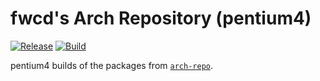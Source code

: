 # fwcd's Arch Repository (pentium4)

[![Release](https://img.shields.io/github/v/release/fwcd/arch-repo-pentium4)](https://github.com/fwcd/arch-repo-pentium4/releases/latest)
[![Build](https://github.com/fwcd/arch-repo-pentium4/actions/workflows/build.yml/badge.svg)](https://github.com/fwcd/arch-repo-pentium4/actions/workflows/build.yml)

pentium4 builds of the packages from [`arch-repo`](https://github.com/fwcd/arch-repo).
